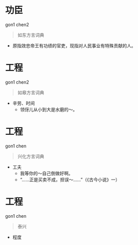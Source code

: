 # 功臣
gon1 chen2
> 如东方言词典
- 原指效忠帝王有功绩的官吏，现指对人民事业有特殊贡献的人。

# 工程
gon1 chen2
> 如皋方言词典
- 辛劳、时间
  - 领伢儿从小到大是水磨的～。

# 工程
gon1 chen
> 兴化方言词典
- 工夫
  - 我等你的～自己倒做好啊。
  - “……正是买卖不成，担误～……”（《古今小说》一）

# 工程
gon1 chen
> 泰兴
- 程度
